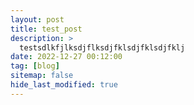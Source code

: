```yaml
---
layout: post
title: test_post
description: >
  testsdlkfjlksdjflksdjfklsdjfklsdjfklj
date: 2022-12-27 00:12:00 
tag: [blog]
sitemap: false
hide_last_modified: true
---
```


